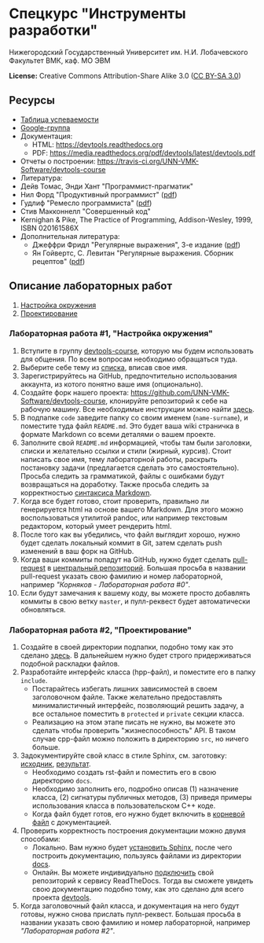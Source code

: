 # Спецкурс "Инструменты разработки"

Нижегородский Государственный Университет им. Н.И. Лобачевского  
Факультет ВМК, каф. МО ЭВМ

**License:** Creative Commons Attribution-Share Alike 3.0 
([CC BY-SA 3.0](http://creativecommons.org/licenses/by-sa/3.0/))

## Ресурсы

 - [Таблица успеваемости](https://docs.google.com/spreadsheet/ccc?key=0AsBBkrQIoSbjdEdTUFRsaUw3LV92eVhwXzYtb0tZNHc#gid=5)
 - [Google-группа](<https://groups.google.com/forum/?hl=ru#!forum/devtools-course>)
 - Документация:
   - HTML: <https://devtools.readthedocs.org>
   - PDF: <https://media.readthedocs.org/pdf/devtools/latest/devtools.pdf>
 - Отчеты о построении: <https://travis-ci.org/UNN-VMK-Software/devtools-course>
 - Литература:
  - Дейв Томас, Энди Хант "Программист-прагматик"
  - Нил Форд "Продуктивный программист" 
    ([pdf](http://www.books.ru/books/produktivnyi-programmist-kak-sdelat-slozhnoe-prostym-a-nevozmozhnoe--vozmozhnym-fail-pdf-646592/?show=1))
  - Гудлиф "Ремесло программиста"
    ([pdf](http://www.books.ru/books/remeslo-programmista-praktika-napisaniya-khoroshego-koda-fail-pdf-646106/?show=1))
  - Стив Макконнелл "Совершенный код"
  - Kernighan & Pike, The Practice of Programming, Addison-Wesley, 1999, ISBN 020161586X
 - Дополнительная литература:
   - Джеффри Фридл "Регулярные выражения", 3-е издание
     ([pdf](http://www.books.ru/books/regulyarnye-vyrazheniya-3-e-izdanie-fail-pdf-626982/?show=1))
   - Ян Гойвертс, С. Левитан "Регулярные выражения. Сборник рецептов"
     ([pdf](http://www.books.ru/books/regulyarnye-vyrazheniya-sbornik-retseptov-fail-pdf-714878/?show=1))

## Описание лабораторных работ

  1. [Настройка окружения](#%D0%9B%D0%B0%D0%B1%D0%BE%D1%80%D0%B0%D1%82%D0%BE%D1%80%D0%BD%D0%B0%D1%8F-%D1%80%D0%B0%D0%B1%D0%BE%D1%82%D0%B0-1-%D0%9D%D0%B0%D1%81%D1%82%D1%80%D0%BE%D0%B9%D0%BA%D0%B0-%D0%BE%D0%BA%D1%80%D1%83%D0%B6%D0%B5%D0%BD%D0%B8%D1%8F)
  1. [Проектирование](#%D0%9B%D0%B0%D0%B1%D0%BE%D1%80%D0%B0%D1%82%D0%BE%D1%80%D0%BD%D0%B0%D1%8F-%D1%80%D0%B0%D0%B1%D0%BE%D1%82%D0%B0-2-%D0%9F%D1%80%D0%BE%D0%B5%D0%BA%D1%82%D0%B8%D1%80%D0%BE%D0%B2%D0%B0%D0%BD%D0%B8%D0%B5)

### Лабораторная работа #1, "Настройка окружения"

  1. Вступите в группу [devtools-course](https://groups.google.com/forum/?hl=ru#!forum/devtools-course),
     которую мы будем использовать для общения. По всем вопросам необходимо
     обращаться туда. 
  1. Выберите себе тему из
     [списка](https://docs.google.com/spreadsheet/ccc?key=0AsBBkrQIoSbjdEdTUFRsaUw3LV92eVhwXzYtb0tZNHc#gid=3), 
     вписав свое имя.
  1. Зарегистрируйтесь на GitHub, предпочтительно использования аккаунта, из
     котого понятно ваше имя (опционально).
  1. Создайте форк нашего проекта: <https://github.com/UNN-VMK-Software/devtools-course>,
     клонируйте репозиторий к себе на рабочую машину. Все необходимые инструкции
     можно найти [здесь](https://help.github.com/articles/fork-a-repo).
  1. В подпапке `code` заведите папку со своим именем (`name-surname`), и
     поместите туда файл `README.md`. Это будет ваша wiki страничка в формате
     Markdown со всеми деталями о вашем проекте.
  1. Заполните свой `README.md` информацией, чтобы там были заголовки, списки и 
     желательно ссылки и стили (жирный, курсив). Стоит написать свое имя,
     тему лабораторной работы, раскрыть постановку задачи (предлагается сделать
     это самостоятельно). Просьба следить за грамматикой, файлы с ошибками
     будут возвращаться на доработку. Также просьба следить за корректностью 
     [синтаксиса Markdown](https://help.github.com/articles/github-flavored-markdown).
  1. Когда все будет готово, стоит проверить, правильно ли генерируется html
     на основе вашего Markdown. Для этого можно воспользоваться утилитой pandoc,
     или например текстовым редактором, который умеет рендерить html.
  1. После того как вы убедились, что файл выглядит хорошо, нужно будет
     сделать локальный коммит в Git, затем сделать push изменений в ваш форк на 
     GitHub.
  1. Когда ваши коммиты попадут на GitHub, нужно будет сделать 
     [pull-request](https://help.github.com/articles/using-pull-requests) в
     [центральный репозиторий](https://github.com/UNN-VMK-Software/devtools-course).
     Большая просьба в названии pull-request указать свою фамилию и номер
     лабораторной, например _"Корняков - Лабораторная работа #0"_.
  1. Если будут замечания к вашему коду, вы можете просто добавлять коммиты в
     свою ветку `master`, и пулл-реквест будет автоматически обновляться.

### Лабораторная работа #2, "Проектирование"

  1. Создайте в своей директории подпапки, подобно тому как это сделано 
     [здесь](https://github.com/UNN-VMK-Software/devtools-course/tree/master/code/kirill-kornyakov).
     В дальнейшем нужно будет строго придерживаться подобной раскладки файлов.
  1. Разработайте интерфейс класса (hpp-файл), и поместите его в папку
     `include`. 
     - Постарайтесь избегать лишних зависимостей в своем заголовочном файле.
       Также желательно предоставлять минималистичный интерфейс, позволяющий
       решить задачу, а все остальное поместить в `protected` и `private` секции
       класса.
     - Реализацию на этом этапе писать не нужно, вы можете это сделать чтобы
       проверить "жизнеспособность" API. В таком случае cpp-файл можно положить
       в директорию `src`, но ничего больше.
  1. Задокументируйте свой класс в стиле Sphinx, см. заготовку:
     [исходник](https://raw.github.com/UNN-VMK-Software/devtools-course/master/code/kirill-kornyakov/docs/simplecalc.rst),
     [результат](https://devtools.readthedocs.org/ru/latest/code/kirill-kornyakov/docs/simplecalc.html).
     - Необходимо создать rst-файл и поместить его в свою директорию `docs`.
     - Необходимо заполнить его, подробно описав (1) назначение класса, (2)
       сигнатуры публичных методов, (3) приведя примеры использования класса
       в пользовательском С++ коде.
     - Когда файл будет готов, его нужно будет включить в 
       [корневой файл](https://raw.github.com/UNN-VMK-Software/devtools-course/master/docs/source/index.rst)
       с документацией.
  1. Проверить корректность построения документации можно двумя способами:
     - Локально. Вам нужно будет [установить Sphinx](http://sphinx-doc.org/latest/install.html),
       после чего построить документацию,
       пользуясь файлами из директории 
       [docs](https://github.com/UNN-VMK-Software/devtools-course/tree/master/docs).
     - Онлайн. Вы можете индивидуально 
       [подключить](https://read-the-docs.readthedocs.org/en/latest/getting_started.html#import-your-docs)
       свой репозиторий к сервису ReadTheDocs. Тогда вы сможете увидеть свою
       документацию подобно тому, как это сделано для всего проекта
       [devtools](https://devtools.readthedocs.org).
  1. Когда заголовочный файл класса, и документация на него будут готовы, нужно
     снова прислать пулл-реквест. Большая просьба в названии указать свою
     фамилию и номер лабораторной, например _"Лабораторная работа #2"_.
